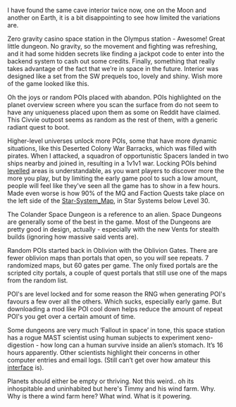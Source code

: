 I have found the same cave interior twice now, one on the Moon and another on Earth, it is a bit disappointing to see how limited the variations are.

Zero gravity casino space station in the Olympus station - Awesome! Great little dungeon. No gravity, so the movement and fighting was refreshing, and it had some hidden secrets like finding a jackpot code to enter into the backend system to cash out some credits. Finally, something that really takes advantage of the fact that we’re in space in the future. Interior was designed like a set from the SW prequels too, lovely and shiny. Wish more of the game looked like this.

Oh the joys or random POIs placed with abandon. POIs highlighted on the planet overview screen where you scan the surface from do not seem to have any uniqueness placed upon them as some on Reddit have claimed. This Civvie outpost seems as random as the rest of them, with a generic radiant quest to boot.

Higher-level universes unlock more POIs, some that have more dynamic situations, like this Deserted Colony War Barracks, which was filled with pirates. When I attacked, a squadron of opportunistic Spacers landed in two ships nearby and joined in, resulting in a 1v1v1 war. 
Locking POIs behind [levelled](../Gameplay_Systems/Progression.md) areas is understandable, as you want players to discover more the more you play, but by limiting the early game pool to such a low amount, people will feel like they've seen all the game has to show in a few hours. Made even worse is how 90% of the MQ and Faction Quests take place on the left side of the [Star-System_Map](../Gameplay_Systems/Star-System_Map.md), in Star Systems below Level 30.

The Colander Space Dungeon is a reference to an alien. Space Dungeons are generally some of the best in the game. Most of the Dungeons are pretty good in design, actually - especially with the new Vents for stealth builds (ignoring how massive said vents are).

Random POIs started back in Oblivion with the Oblivion Gates. There are fewer oblivion maps than portals that open, so you _will_ see repeats. 7 randomized maps, but 60 gates per game.
The only fixed portals are the scripted city portals, a couple of quest portals that still use one of the maps from the random list.

POI's are level locked and for some reason the RNG when generating POI's favours a few over all the others. Which sucks, especially early game. But downloading a mod like POI cool down helps reduce the amount of repeat POI's you get over a certain amount of time.

Some dungeons are very much ‘Fallout in space’ in tone, this space station has a rogue MAST scientist using human subjects to experiment xeno-digestion - how long can a human survive inside an alien’s stomach. It’s 16 hours apparently. Other scientists highlight their concerns in other computer entries and email logs. (Still can’t get over how amateur this [interface](../Presentation/HUD+UI.md) is).

Planets should either be empty or thriving.
Not this weird.. oh its inhospitable and uninhabited but here's Timmy and his wind farm. Why.
Why is there a wind farm here? What wind. What is it powering.